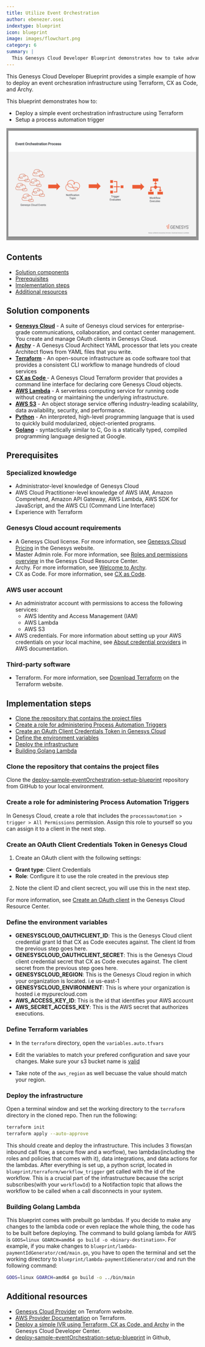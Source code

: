 ```yaml
---
title: Utilize Event Orchestration
author: ebenezer.osei
indextype: blueprint
icon: blueprint
image: images/flowchart.png
category: 6
summary: |
  This Genesys Cloud Developer Blueprint demonstrates how to take advantage of the new process trigger feature to opimize your call flows. This solution utilizes process triggers to call a workflow whenever a call disconnects in a queue. The workflow then process participant data stored during the call.
---
```


This Genesys Cloud Developer Blueprint provides a simple example of how to deploy an event orchesration infrastructure using Terraform, CX as Code, and Archy.

This blueprint demonstrates how to:

- Deploy a simple event orchestration infrastructure using Terraform
- Setup a process automation trigger

![Event Orchestration flowchart](images/flowchart.png "Event Orchestration flowchart")

## Contents

- [Solution components](#solution-components "Goes to the Solutions components section")
- [Prerequisites](#prerequisites "Goes to the Prerequisites section")
- [Implementation steps](#implementation-steps "Goes to the Implementation steps section")
- [Additional resources](#additional-resources "Goes to the Additional resources section")

## Solution components

- **[Genesys Cloud](https://www.genesys.com/genesys-cloud "Opens the Genesys Cloud website")** - A suite of Genesys cloud services for enterprise-grade communications, collaboration, and contact center management. You create and manage OAuth clients in Genesys Cloud.
- **[Archy](https://developer.genesys.cloud/devapps/archy/ "Opens the Archy website")** - A Genesys Cloud Architect YAML processor that lets you create Architect flows from YAML files that you write.
- **[Terraform](https://www.terraform.io/ "Opens the Terraform website")** - An open-source infrastructure as code software tool that provides a consistent CLI workflow to manage hundreds of cloud services
- **[CX as Code ](https://developer.genesys.cloud/api/rest/CX-as-Code/ "Opens the CX as code website")** - A Genesys Cloud Terraform provider that provides a command line interface for declaring core Genesys Cloud objects.
- **[AWS Lambda](https://aws.amazon.com/lambda/ "Opens the AWS Lambda website")** - A serverless computing service for running code without creating or maintaining the underlying infrastructure.
- **[AWS S3](https://aws.amazon.com/s3/ "Opens the AWS S3 website")** - An object storage service offering industry-leading scalability, data availability, security, and performance.
- **[Python](https://www.python.org/ "Opens the NodeJs website")** - An interpreted, high-level programming language that is used to quickly build modularized, object-oriented programs.
- **[Golang](https://go.dev/ "Opens golang website")** -  syntactically similar to C, Go is a statically typed, compiled programming language designed at Google.

## Prerequisites

### Specialized knowledge

- Administrator-level knowledge of Genesys Cloud
- AWS Cloud Practitioner-level knowledge of AWS IAM, Amazon Comprehend, Amazon API Gateway, AWS Lambda, AWS SDK for JavaScript, and the AWS CLI (Command Line Interface)
- Experience with Terraform

### Genesys Cloud account requirements

- A Genesys Cloud license. For more information, see [Genesys Cloud Pricing](https://www.genesys.com/pricing "Opens the Genesys Cloud pricing page") in the Genesys website.
- Master Admin role. For more information, see [Roles and permissions overview](https://help.mypurecloud.com/?p=24360 "Opens the Roles and permissions overview article") in the Genesys Cloud Resource Center.
- Archy. For more information, see [Welcome to Archy](/devapps/archy/ "Goes to the Welcome to Archy page").
- CX as Code. For more information, see [CX as Code](https://developer.genesys.cloud/api/rest/CX-as-Code/ "Opens the CX as Code page").

### AWS user account

- An administrator account with permissions to access the following services:
  - AWS Identity and Access Management (IAM)
  - AWS Lambda
  - AWS S3
- AWS credentials. For more information about setting up your AWS credentials on your local machine, see [About credential providers](https://docs.aws.amazon.com/sdkref/latest/guide/creds-config-files.html "Opens The shared config and credentials files") in AWS documentation.

### Third-party software

- Terraform. For more information, see [Download Terraform](https://www.terraform.io/downloads) on the Terraform website.



## Implementation steps

- [Clone the repository that contains the project files](#clone-the-repository-that-contains-the-project-files "Goes to the Clone the repository containing the project files section")
- [Create a role for administering Process Automation Triggers](#create-a-role-for-administering-process-automation-triggers "Goes to the Create a role for administering Process Automation Triggers section")
- [Create an OAuth Client Credentials Token in Genesys Cloud](#create-an-oauth-client-credentials-token-in-genesys-cloud "Create an OAuth Client Credentials Token in Genesys Cloud section")
- [Define the environment variables](#define-the-environment-variables "Define the environment variables section")
- [Deploy the infrastructure](#deploy-the-application "Goes to the Build and deploy the infrastructure section")
- [Building Golang Lambda](#building-golang-lambda "Goes to the building golang lambda section")

### Clone the repository that contains the project files

Clone the [deploy-sample-eventOrchestration-setup-blueprint](https://github.com/EbenOsei21/deploy-sample-eventOrchestration-setup-blueprint "Opens the deploy-sample-eventOrchestration-setup-blueprint") repository from GitHub to your local environment.

### Create a role for administering Process Automation Triggers

In Genesys Cloud, create a role that includes the `processautomation > trigger > All Permissions` permission. Assign this role to yourself so you can assign it to a client in the next step.

### Create an OAuth Client Credentials Token in Genesys Cloud

1. Create an OAuth client with the following settings:

- **Grant type**: Client Credentials
- **Role**: Configure it to use the role created in the previous step

2. Note the client ID and client secrect, you will use this in the next step.

For more information, see [Create an OAuth client](https://help.mypurecloud.com/?p=188023 "Goes to the Create an OAuth client article") in the Genesys Cloud Resource Center.

### Define the environment variables

- **GENESYSCLOUD_OAUTHCLIENT_ID**: This is the Genesys Cloud client credential grant Id that CX as Code executes against. The client Id from the previous step goes here.
- **GENESYSCLOUD_OAUTHCLIENT_SECRET**: This is the Genesys Cloud client credential secret that CX as Code executes against. The client secret from the previous step goes here.
- **GENESYSCLOUD_REGION**: This is the Genesys Cloud region in which your organization is located. i.e us-east-1
- **GENESYSCLOUD_ENVIRONMENT**: This is where your organization is hosted i.e mypurecloud.com
- **AWS_ACCESS_KEY_ID**: This is the id that identifies your AWS account
- **AWS_SECRET_ACCESS_KEY**: This is the AWS secret that authorizes executions.


### Define Terraform variables

- In the `terraform` directory, open the `variables.auto.tfvars`

- Edit the variables to match your prefered configuration and save your changes. Make sure your s3 bucket name is [valid](https://docs.aws.amazon.com/AmazonS3/latest/userguide/bucketnamingrules.html) 

- Take note of the `aws_region` as well becuase the value should match your region.


### Deploy the infrastructure

Open a terminal window and set the working directory to the `terraform` directory in the cloned repo. Then run the following:

```bash
terraform init
terraform apply --auto-approve
```

This should create and deploy the infrastructure. This includes 3 flows(an inbound call flow, a secure flow and a worflow), two lambdas(including the roles and policies that comes with it), data integrations, and data actions for the lambdas. After everything is set up, a python script, located in `blueprint/terraform/workflow_trigger` get called with the id of the workflow. This is a crucial part of the infrastructure because the script subscribes(with your `workflowId`) to a Notifaction topic that allows the workflow to be called when a call disconnects in your system.

### Building Golang Lambda

This blueprint comes with prebuilt go lambdas. If you decide to make any changes to the lambda code or even replace the whole thing, the code has to be built before deploying. The command to build golang lambda for AWS is `GOOS=linux GOARCH=amd64 go build -o <binary-destination>`. For example, if you make changes to `blueprint/lambda-paymentIdGenerator/cmd/main.go`, you have to open the terminal and set the working directory to `blueprint/lambda-paymentIdGenerator/cmd` and run the following command:

```bash
GOOS=linux GOARCH=amd64 go build -o ../bin/main 
```



## Additional resources
- [Genesys Cloud Provider](https://registry.terraform.io/providers/MyPureCloud/genesyscloud/latest/docs) on Terraform website.
- [AWS Provider Documentation](https://registry.terraform.io/providers/hashicorp/aws/latest/docs) on Terraform.
- [Deploy a simple IVR using Terraform, CX as Code, and Archy](/blueprints/simple-ivr-deploy-with-cx-as-code-blueprint/ "Goes Deploy a simple IVR using Terraform, CX as Code, and Archy blueprint") in the Genesys Cloud Developer Center.
- [deploy-sample-eventOrchestration-setup-blueprint](https://github.com/EbenOsei21/deploy-sample-eventOrchestration-setup-blueprint) in Github,
